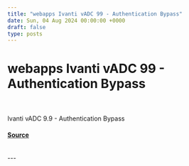 ```yaml
---
title: "webapps Ivanti vADC 99 - Authentication Bypass"
date: Sun, 04 Aug 2024 00:00:00 +0000
draft: false
type: posts
---
```

# webapps Ivanti vADC 99 - Authentication Bypass

<br/>

<br/>
Ivanti vADC 9.9 - Authentication Bypass

#### [Source](https://www.exploit-db.com/exploits/52062)

<br/>
---
